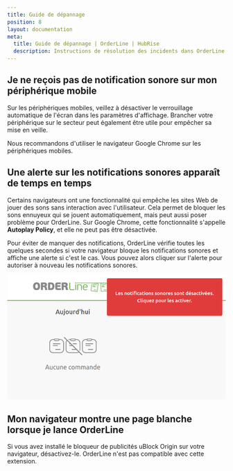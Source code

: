 ```yaml
---
title: Guide de dépannage
position: 8
layout: documentation
meta:
  title: Guide de dépannage | OrderLine | HubRise
  description: Instructions de résolution des incidents dans OrderLine.
---
```


## Je ne reçois pas de notification sonore sur mon périphérique mobile

Sur les périphériques mobiles, veillez à désactiver le verrouillage automatique de l'écran dans les paramètres d'affichage. Brancher votre périphérique sur le secteur peut également être utile pour empêcher sa mise en veille.

Nous recommandons d'utiliser le navigateur Google Chrome sur les périphériques mobiles.

## Une alerte sur les notifications sonores apparaît de temps en temps

Certains navigateurs ont une fonctionnalité qui empêche les sites Web de jouer des sons sans interaction avec l'utilisateur. Cela permet de bloquer les sons ennuyeux qui se jouent automatiquement, mais peut aussi poser problème pour OrderLine. Sur Google Chrome, cette fonctionnalité s'appelle **Autoplay Policy**, et elle ne peut pas être désactivée.

Pour éviter de manquer des notifications, OrderLine vérifie toutes les quelques secondes si votre navigateur bloque les notifications sonores et affiche une alerte si c'est le cas. Vous pouvez alors cliquer sur l'alerte pour autoriser à nouveau les notifications sonores.

![Popup sur les notifications sonores](../images/038-fr-2x-sound-notifications-popup.png)

## Mon navigateur montre une page blanche lorsque je lance OrderLine

Si vous avez installé le bloqueur de publicités uBlock Origin sur votre navigateur, désactivez-le. OrderLine n'est pas compatible avec cette extension.
